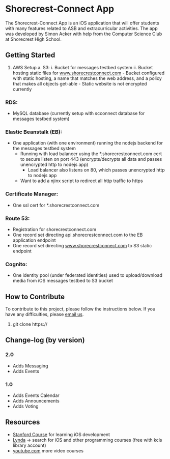 # Shorecrest-Connect App

The Shorecrest-Connect App is an iOS application that will offer students with many features related to ASB and extracurricular activities. The app was developed by Simon Acker with help from the Computer Science Club at Shorecrest High School.


## Getting Started
1. AWS Setup
   a. S3:
      i. Bucket for messages testbed system
      ii. Bucket hosting static files for www.shorecrestconnect.com
            - Bucket configured with static hosting, a name that matches the web address, and a policy that makes all objects get-able
            - Static website is not encrypted currently

### RDS:
- MySQL database (currently setup with scconnect database for messages testbed system)

### Elastic Beanstalk (EB):
- One application (with one environment) running the nodejs backend for the messages testbed system
    - Running with load balancer using the *.shorecrestconnect.com cert to secure listen on port 443 (encrypts/decrypts all data and passes unencrypted http to nodejs app)
        - Load balancer also listens on 80, which passes unencrypted http to nodejs app
    - Want to add a njinx script to redirect all http traffic to https

### Certificate Manager:
- One ssl cert for *.shorecrestconnect.com

### Route 53:
- Registration for shorecrestconnect.com
- One record set directing api.shorecrestconnect.com to the EB application endpoint
- One record set directing www.shorecrestconnect.com to S3 static endpoint

### Cognito:
- One identity pool (under federated identities) used to upload/download media from iOS messages testbed to S3 bucket

## How to Contribute

To contribute to this project, please follow the instructions below. If you have any difficulties, please [email us](mailto:simon.acker@icloud.com).

1. git clone https://

## Change-log (by version)

### 2.0
* Adds Messaging
* Adds Events

### 1.0
* Adds Events Calendar
* Adds Announcements
* Adds Voting

## Resources

 * [Stanford Course](https://itunes.apple.com/us/course/developing-ios-9-apps-swift/id1104579961) for learning iOS development
 * [Lynda](https://www.lynda.com) -> search for iOS and other programming courses (free with kcls library account)
 * [youtube.com](https://www.youtube.com) more video courses
